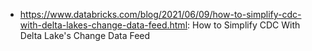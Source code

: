    * https://www.databricks.com/blog/2021/06/09/how-to-simplify-cdc-with-delta-lakes-change-data-feed.html: How to Simplify CDC With Delta Lake's Change Data Feed